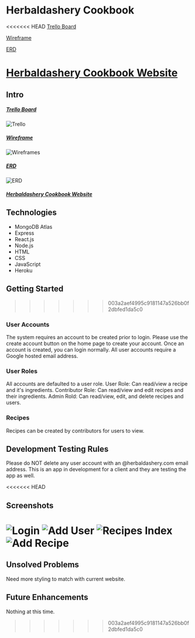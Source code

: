 # Herbaldashery Cookbook

<<<<<<< HEAD
[Trello Board](https://trello.com/b/Jvr4tiYD/p2-cookbook)

[Wireframe](https://xd.adobe.com/view/f04440a6-93ea-423a-4287-30b038dc92f4-8675/)

[ERD](https://www.lucidchart.com/documents/view/a65e26ed-48ac-495c-9ff5-c42cf71e291d/0_0)

[Herbaldashery Cookbook Website](https://herbaldashery-cookbook.herokuapp.com)
=======
## Intro

##### [Trello Board](https://trello.com/b/JRagqZE3/p4-cookbook-react)

![Trello](https://github.com/atheismann/herbaldashery-cookbook/blob/master/public/readme_images/trello.png)

##### [Wireframe](https://xd.adobe.com/view/f04440a6-93ea-423a-4287-30b038dc92f4-8675/)

![Wireframes](https://github.com/atheismann/herbaldashery-cookbook/blob/master/public/readme_images/wireframes.png)

##### [ERD](https://www.lucidchart.com/documents/view/6a10d871-0f40-43a3-a41d-3ffa23fdc820/0_0)

![ERD](https://www.lucidchart.com/publicSegments/view/4933d51e-2664-454d-b6dd-dc6177ae394a/image.png)

##### [Herbaldashery Cookbook Website](https://herbaldashery-cookbook.herokuapp.com)

## Technologies

* MongoDB Atlas
* Express
* React.js
* Node.js
* HTML
* CSS
* JavaScript
* Heroku

## Getting Started
>>>>>>> 003a2aef4995c9181147a526bb0f2dbfed1da5c0

### User Accounts
The system requires an account to be created prior to login.  Please use the create account button on the home page to create your account.  Once an account is created, you can login normally.  All user accounts require a Google hosted email address.

### User Roles
All accounts are defaulted to a user role.
User Role: Can read/view a recipe and it's ingredients.
Contributor Role: Can read/view and edit recipes and their ingredients.
Admin Rold: Can read/view, edit, and delete recipes and users.

### Recipes
Recipes can be created by contributors for users to view.

## Development Testing Rules
Please do NOT delete any user account with an @herbaldashery.com email address.  This is an app in development for a client and they are testing the app as well.

<<<<<<< HEAD
## Screenshots
![Login](https://github.com/atheismann/herbaldashery-cookbook/blob/development/public/images/cookbook_home.png)
![Add User](https://github.com/atheismann/herbaldashery-cookbook/blob/development/public/images/cookbook_adduser.png)
![Recipes Index](https://github.com/atheismann/herbaldashery-cookbook/blob/development/public/images/cookbook_recipes.png)
![Add Recipe](https://github.com/atheismann/herbaldashery-cookbook/blob/development/public/images/cookbook_addrecipe.png)
=======
## Unsolved Problems

Need more styling to match with current website.

## Future Enhancements

Nothing at this time.
>>>>>>> 003a2aef4995c9181147a526bb0f2dbfed1da5c0
